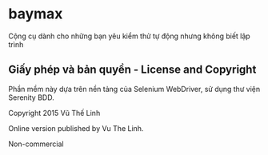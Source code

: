 # baymax

Cộng cụ dành cho những bạn yêu kiểm thử tự động nhưng không biết lập trình

## Giấy phép và bản quyền - License and Copyright

Phần mềm này dựa trên nền tảng của Selenium WebDriver, sử dụng thư viện Serenity BDD.

Copyright 2015 Vũ Thế Linh 

Online version published by Vu The Linh.

Non-commercial